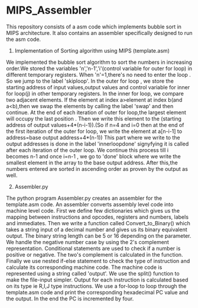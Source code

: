 # MIPS_Assembler
This repository consists of a asm code which implements bubble sort in MIPS architecture. It also contains an assembler specifically designed to run the asm code.

1) Implementation of Sorting algorithm using MIPS
(template.asm)

We implemented the bubble sort algorithm to sort the numbers in increasing order.We
stored the variables 'n','n-1','i'(control variable for outer for loop) in different
temporary registers. When 'n'=1,there's no need to enter the loop . So we jump to the
label 'skiploop'. In the outer for loop , we store the starting address of input
values,output values and control variable for inner for loop(j) in other temporary
registers. In the inner for loop, we compare two adjacent elements. If the element at
index a>element at index b(and a<b),then we swap the elements by calling the label
'swap' and then continue. At the end of each iteration of outer for loop,the largest
element will occupy the last position . Then we write this element to the (starting
address of output values+4*(n-i-1)).(So if n=4 and i=0 then at the end of the first
iteration of the outer for loop, we write the element at a[n-i-1] to address=base output
address+4*(n-1))
This part where we write to the output addresses is done in the label 'innerloopdone'
signyfying it is called after each iteration of the outer loop. We continue this process
till i becomes n-1 and once i=n-1 , we go to 'done' block where we write the smallest
element in the array to the base output address. After this,the numbers entered are
sorted in ascending order as proven by the output as well.

2) Assembler.py

The python program Assembler.py creates an assembler for the template.asm
code. An assembler converts assembly level code into machine level code. First
we define few dictionaries which gives us the mapping between instructions
and opcodes, registers and numbers, labels and immediates. Then we write a
function called Convert_to_Binary() which takes a string input of a decimal
number and gives us its binary equivalent output. The binary string length can
be 5 or 16 depending on the parameter. We handle the negative number case by
using the 2's complement representation. Conditional statements are used to
check if a number is positive or negative. The two's complement is calculated in
the function. Finally we use nested if-else statement to check the type of
instruction and calculate its corresponding machine code. The machine code is
represented using a string called 'output'. We use the split() function to make the
file-input simpler. Output for each instruction is calculated based on its type ie
R,I,J type instructions. We use a for-loop to loop through the template.asm code
and print the corresponding hexadecimal PC value and the output. In the end
the PC is incremented by four.
